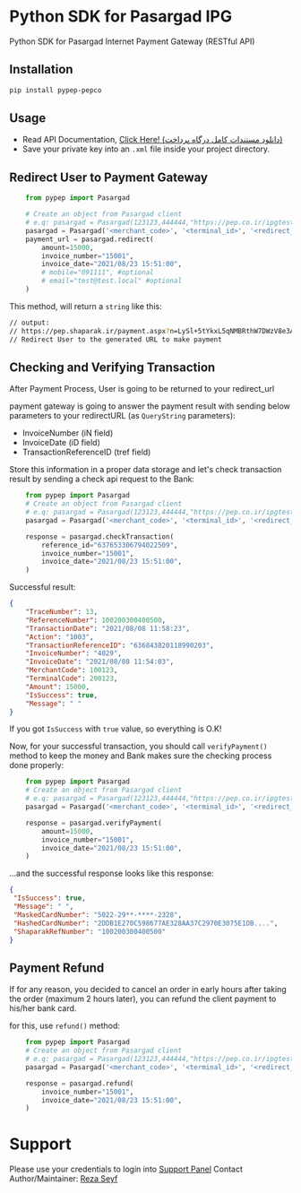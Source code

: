# Python SDK for Pasargad IPG

Python SDK for Pasargad Internet Payment Gateway (RESTful API)

## Installation

```bash
pip install pypep-pepco
```

## Usage
 - Read API Documentation, [Click Here! (دانلود مستندات کامل درگاه پرداخت)](https://www.pep.co.ir/wp-content/uploads/2019/06/1-__PEP_IPG_REST-13971020.Ver3_.00.pdf)
 - Save your private key into an `.xml` file inside your project directory.
 
 
## Redirect User to Payment Gateway
```python
    from pypep import Pasargad

    # Create an object from Pasargad client
    # e.q: pasargad = Pasargad(123123,444444,"https://pep.co.ir/ipgtest","cert.xml")
    pasargad = Pasargad('<merchant_code>', '<terminal_id>', '<redirect_url>', '<certification_file>')
    payment_url = pasargad.redirect(
        amount=15000,
        invoice_number="15001",
        invoice_date="2021/08/23 15:51:00",
        # mobile="091111", #optional
        # email="test@test.local" #optional
    )
```

This method, will return a `string` like this:

```bash
// output:
// https://pep.shaparak.ir/payment.aspx?n=LySl+5tYkxL5qNMBRthW7DWzV8e3ALnTJUqiCS0V/io=
// Redirect User to the generated URL to make payment
```

## Checking and Verifying Transaction
After Payment Process, User is going to be returned to your redirect_url

payment gateway is going to answer the payment result with sending below parameters to your redirectURL (as `QueryString` parameters):
 - InvoiceNumber (iN field) 
 - InvoiceDate (iD field) 
 - TransactionReferenceID (tref field) 
 
Store this information in a proper data storage and let's check transaction result by sending a check api request to the Bank:

```python
    from pypep import Pasargad
    # Create an object from Pasargad client
    # e.q: pasargad = Pasargad(123123,444444,"https://pep.co.ir/ipgtest","cert.xml")
    pasargad = Pasargad('<merchant_code>', '<terminal_id>', '<redirect_url>', '<certification_file>')

    response = pasargad.checkTransaction(
        reference_id="637653306794022509",
        invoice_number="15001",
        invoice_date="2021/08/23 15:51:00",
    )
```

Successful result:
```json
{
    "TraceNumber": 13,
    "ReferenceNumber": 100200300400500,
    "TransactionDate": "2021/08/08 11:58:23",
    "Action": "1003",
    "TransactionReferenceID": "636843820118990203",
    "InvoiceNumber": "4029",
    "InvoiceDate": "2021/08/08 11:54:03",
    "MerchantCode": 100123,
    "TerminalCode": 200123,
    "Amount": 15000,
    "IsSuccess": true,
    "Message": " "
}
```
If you got `IsSuccess` with `true` value, so everything is O.K!

Now, for your successful transaction, you should call `verifyPayment()` method to keep the money and Bank makes sure the checking process done properly:


```python
    from pypep import Pasargad
    # Create an object from Pasargad client
    # e.q: pasargad = Pasargad(123123,444444,"https://pep.co.ir/ipgtest","cert.xml")
    pasargad = Pasargad('<merchant_code>', '<terminal_id>', '<redirect_url>', '<certification_file>')

    response = pasargad.verifyPayment(
        amount=15000,
        invoice_number="15001",
        invoice_date="2021/08/23 15:51:00",
    )
```

...and the successful response looks like this response:
```json
{
 "IsSuccess": true,
 "Message": " ",
 "MaskedCardNumber": "5022-29**-****-2328",
 "HashedCardNumber": "2DDB1E270C598677AE328AA37C2970E3075E1DB....",
 "ShaparakRefNumber": "100200300400500"
}
```

## Payment Refund
If for any reason, you decided to cancel an order in early hours after taking the order (maximum 2 hours later), you can refund the client payment to his/her bank card.

for this, use `refund()` method:


```python
    from pypep import Pasargad
    # Create an object from Pasargad client
    # e.q: pasargad = Pasargad(123123,444444,"https://pep.co.ir/ipgtest","cert.xml")
    pasargad = Pasargad('<merchant_code>', '<terminal_id>', '<redirect_url>', '<certification_file>')

    response = pasargad.refund(
        invoice_number="15001",
        invoice_date="2021/08/23 15:51:00",
    )
```

# Support
Please use your credentials to login into [Support Panel](https://my.pep.co.ir)
Contact Author/Maintainer: [Reza Seyf](https://twitter.com/seyfcode)
